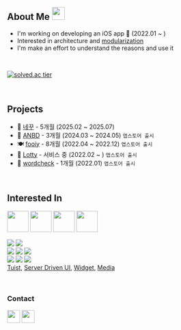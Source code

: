 ## About Me  <img width="30" src="https://noticon-static.tammolo.com/dgggcrkxq/image/upload/v1567593192/noticon/za5oft8gpi5yabrlvgfp.gif">
- I'm working on developing an iOS app 🍎 (2022.01 ~ )
- Interested in architecture and [modularization](https://github.com/jihoooo97/Practice-Tuist)
- I'm make an effort to understand the reasons and use it

<br>

[![solved.ac tier](http://mazassumnida.wtf/api/mini/generate_badge?boj=yjh7827&bg_color=000000)](https://solved.ac/yjh7827)</br>

<br>


## Projects
- 👕 [네꾸](https://github.com/jihoooo97/neggu-ios/tree/develop) - 5개월 (2025.02 ~ 2025.07)
- 🌱 [ANBD](https://github.com/jihoooo97/ANBD) - 3개월 (2024.03 ~ 2024.05) `앱스토어 출시`
- 🍽️ [fooiy](https://github.com/jihoooo97/fooiy-ios) - 8개월 (2022.04 ~ 2022.12) `앱스토어 출시`
- 💸 [Lotty](https://github.com/jihoooo97/Lotty) - 서비스 중 (2022.02 ~ ) `앱스토어 출시`
- 📖 [wordcheck](https://github.com/wordcheck/wordcheck-ios) - 1개월 (2022.01) `앱스토어 출시`
<!-- - 📝 [ShareTodo](https://github.com/jihoooo97/ShareTODO) - 5개월 (2023.08 ~ 2024.01) -->

<br>


## Interested In
<img width="50" src="https://noticon-static.tammolo.com/dgggcrkxq/image/upload/v1582581609/noticon/cczbpahp5od6voerbvwr.svg"> <img width="50" src="https://noticon-static.tammolo.com/dgggcrkxq/image/upload/v1592446943/noticon/fx4tfnyku4yyjj5ehyuq.png"> <img width="50" src="https://noticon-static.tammolo.com/dgggcrkxq/image/upload/v1566919318/noticon/pjnpsszivn2jjfgspqj7.png"> 
<img width="50" src="https://noticon-static.tammolo.com/dgggcrkxq/image/upload/v1722496996/noticon/sgco44kgdrtawuwcrtbd.png">
<!-- <img width="50" src="https://noticon-static.tammolo.com/dgggcrkxq/image/upload/v1567399456/noticon/ynev3ykd0musp4yh5xs7.png"> -->

![](https://img.shields.io/badge/UIKit-2396F3.svg?style=flat&logo=uikit&logoColor=white)
![](https://img.shields.io/badge/SwiftUI-4255FF.svg?style=flat&logo=swift&logoColor=white)  
![](https://img.shields.io/badge/RxSwift-B7178C.svg?style=flat&logo=reactivex&logoColor=white)
![](https://img.shields.io/badge/Combine-D5368E) 
![](https://img.shields.io/badge/Swift%20Concurrency-D5368E)  
![](https://img.shields.io/badge/Firebase-DD2C00.svg?style=flat&logo=firebase&logoColor=white)
![](https://img.shields.io/badge/NaverSDK-03C75A.svg?style=flat&logo=naver&logoColor=white)
![](https://img.shields.io/badge/KakaoSDK-FFCD00.svg?style=flat&logo=kakao&logoColor=white)  
[Tuist](https://github.com/jihoooo97/Practice-Tuist), [Server Driven UI](https://github.com/jihoooo97/Practice_ServerDrivenUI), [Widget](https://github.com/jihoooo97/Practice_Widget), [Media](https://github.com/jihoooo97/Practice_AVPlayer)  

<br>

<!-- ### Education
- 멋쟁이사자차럼 앱스쿨 iOS 4기 (2023.11 ~ 2024.05)
- 상명대학교 소프트웨어학과 (2016.03 ~ 2023.02)

### Prize / Certification
 - 멋쟁이사자처럼 앱스쿨 iOS 4기 우수상, 협업상 (2024.05)
- 상명대학교 소프트웨어 캡스톤디자인 공모전 최우수상 (2022.12)
- 정보처리기사 (2022.11) -->

### Contact
<!-- <a href=""><img width="30" src="https://noticon-static.tammolo.com/dgggcrkxq/image/upload/v1577931228/noticon/m7laxwx6s1m5thit9ldj.png"> 
<a href="https://jihokit.tistory.com"><img width="30" src="https://noticon-static.tammolo.com/dgggcrkxq/image/upload/v1605926847/noticon/ku5wj788ubjwba7pecrw.png"> -->
[<img width="30" src="https://noticon-static.tammolo.com/dgggcrkxq/image/upload/v1605926847/noticon/ku5wj788ubjwba7pecrw.png">](https://jihokit.tistory.com)
[<img width="30" src="https://noticon-static.tammolo.com/dgggcrkxq/image/upload/v1606895317/noticon/cffnbxeed08p0l4u44ru.png">](mailto:yjh20927@gmail.com)
<br>

<!-- [![Anurag's GitHub stats](https://github-readme-stats.vercel.app/api?username=jihoooo97&count_private=true)](https://github.com/anuraghazra/github-readme-stats) -->
<!-- ![](https://img.shields.io/badge/ios-white?style=for-the-badge&logo=apple&logoColor=black) -->
<!-- [![Top Langs](https://github-readme-stats.vercel.app/api/top-langs/?username=jihoooo97&bg_color=000000)](https://github.com/anuraghazra/github-readme-stats) -->
